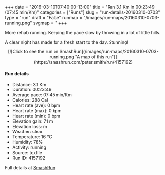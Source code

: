 +++
date = "2016-03-10T07:40:00-13:00"
title = "Ran 3.1 Km in 00:23:49 (07:45 min/Km)"
categories = ["Runs"]
slug = "run-details-20160310-0703"
type = "run"
draft = "False"
runmap = "/images/run-maps/20160310-0703-running.png"
svgmap = '<polyline points="100 9, 93 8, 51 18, 40 28, 24 20, 1 33, 0 34, 28 55, 33 51, 20 61, 17 64, 37 80, 53 73, 57 77, 54 92, 65 87, 61 84, 65 77, 74 70, 79 60, 96 64">'
+++

More rehab running. Keeping the pace slow by throwing in a lot of little hills. 

A clear night has made for a fresh start to the day. Stunning!



<!--more-->

<center>
[![Click to see the run on SmashRun](/images/run-maps/20160310-0703-running.png "A map of this run")](https://smashrun.com/peter.smith/run/4157192)
</center>

#### Run details

* Distance: 3.1 Km
* Duration: 00:23:49
* Average pace: 07:45 min/Km
* Calories: 288 Cal
* Heart rate (ave): 0 bpm
* Heart rate (max): 0 bpm
* Heart rate (min): 0 bpm
* Elevation gain: 71 m
* Elevation loss:  m
* Weather: clear
* Temperature: 16 &deg;C
* Humidity: 78%
* Activity: running
* Source: tcxfile
* Run ID: 4157192

Full details at [SmashRun](https://smashrun.com/peter.smith/run/4157192)